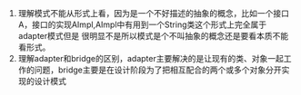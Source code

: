 1. 理解模式不能从形式上看，因为是一个不好描述的抽象的概念，比如一个接口A，接口的实现AImpl,AImpl中有用到一个String类这个形式上完全属于adapter模式但是
很明显不是所以模式是个不叫抽象的概念还是要看本质不能看形式。   
1. 理解adapter和bridge的区别，adapter主要解决的是让现有的类、对象一起工作的问题，bridge主要是在设计阶段为了把相互配合的两个或多个对象分开实现的设计模式
